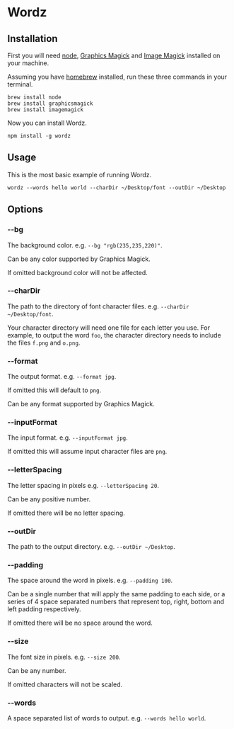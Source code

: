 # Wordz

## Installation

First you will need [node](https://nodejs.org/en),
[Graphics Magick](http://www.graphicsmagick.org) and
[Image Magick](http://www.imagemagick.org) installed on your machine.

Assuming you have [homebrew](http://brew.sh) installed, run these three
commands in your terminal.

```
brew install node
brew install graphicsmagick
brew install imagemagick
```

Now you can install Wordz.

```
npm install -g wordz
```

## Usage

This is the most basic example of running Wordz.

```
wordz --words hello world --charDir ~/Desktop/font --outDir ~/Desktop
```

## Options

### --bg

The background color. e.g. `--bg "rgb(235,235,220)"`.

Can be any color supported by Graphics Magick.

If omitted background color will not be affected.

### --charDir

The path to the directory of font character files. e.g.
`--charDir ~/Desktop/font`.

Your character directory will need one file for each letter you use. For
example, to output the word `foo`, the character directory needs to include
the files `f.png` and `o.png`.

### --format

The output format. e.g. `--format jpg`.

If omitted this will default to `png`.

Can be any format supported by Graphics Magick.

### --inputFormat

The input format. e.g. `--inputFormat jpg`.

If omitted this will assume input character files are `png`.

### --letterSpacing

The letter spacing in pixels e.g. `--letterSpacing 20`.

Can be any positive number.

If omitted there will be no letter spacing.

### --outDir

The path to the output directory. e.g. `--outDir ~/Desktop`.

### --padding

The space around the word in pixels. e.g. `--padding 100`.

Can be a single number that will apply the same padding to each side, or a
series of 4 space separated numbers that represent top, right, bottom and left
padding respectively.

If omitted there will be no space around the word.

### --size

The font size in pixels. e.g. `--size 200`.

Can be any number.

If omitted characters will not be scaled.

### --words

A space separated list of words to output. e.g. `--words hello world`.
